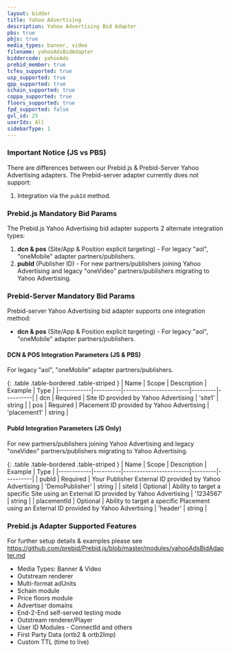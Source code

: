 ```yaml
---
layout: bidder
title: Yahoo Advertising
description: Yahoo Advertising Bid Adapter
pbs: true
pbjs: true
media_types: banner, video
filename: yahooAdsBidAdapter
biddercode: yahooAds
prebid_member: true
tcfeu_supported: true
usp_supported: true
gpp_supported: true
schain_supported: true
coppa_supported: true
floors_supported: true
fpd_supported: false
gvl_id: 25
userIds: All
sidebarType: 1
---
```


### Important Notice (JS vs PBS)

There are differences between our Prebid.js & Prebid-Server Yahoo Advertising adapters.
The Prebid-server adapter currently does not support:

1. Integration via the `pubId` method.

### Prebid.js Mandatory Bid Params

The Prebid.js Yahoo Advertising bid adapter supports 2 alternate integration types:

1. **dcn & pos** (Site/App & Position explicit targeting) - For legacy "aol", "oneMobile" adapter partners/publishers.
2. **pubId** (Publisher ID) - For new partners/publishers joining Yahoo Advertising and legacy "oneVideo" partners/publishers migrating to Yahoo Advertising.

### Prebid-Server Mandatory Bid Params

Prebid-server Yahoo Advertising bid adapter supports one integration method:

* **dcn & pos** (Site/App & Position explicit targeting) - For legacy "aol", "oneMobile" adapter partners/publishers.

#### DCN & POS Integration Parameters (JS & PBS)

For legacy "aol", "oneMobile" adapter partners/publishers.

{: .table .table-bordered .table-striped }
| Name       | Scope    | Description            | Example | Type     |
|------------|----------|------------------------|---------|----------|
| dcn | Required | Site ID provided by Yahoo Advertising | 'site1' | string |
| pos | Required | Placement ID provided by Yahoo Advertising | 'placement1' | string |

#### PubId Integration Parameters (JS Only)

For new partners/publishers joining Yahoo Advertising and legacy "oneVideo" partners/publishers migrating to Yahoo Advertising.

{: .table .table-bordered .table-striped }
| Name       | Scope    | Description            | Example | Type     |
|------------|----------|------------------------|---------|----------|
| pubId | Required | Your Publisher External ID provided by Yahoo Advertising | 'DemoPublisher' | string |
| siteId | Optional | Ability to target a specific Site using an External ID provided by Yahoo Advertising | '1234567' | string |
| placementId | Optional | Ability to target a specific Placement using an External ID provided by Yahoo Advertising | 'header' | string |

### Prebid.js Adapter Supported Features

For further setup details & examples please see <https://github.com/prebid/Prebid.js/blob/master/modules/yahooAdsBidAdapter.md>

* Media Types: Banner & Video
* Outstream renderer
* Multi-format adUnits
* Schain module
* Price floors module
* Advertiser domains
* End-2-End self-served testing mode
* Outstream renderer/Player
* User ID Modules - ConnectId and others
* First Party Data (ortb2 & ortb2Imp)
* Custom TTL (time to live)

